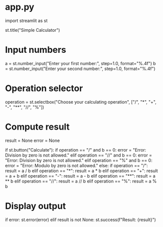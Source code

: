 # app.py

import streamlit as st

st.title("Simple Calculator")

# Input numbers
a = st.number_input("Enter your first number:", step=1.0, format="%.4f")
b = st.number_input("Enter your second number:", step=1.0, format="%.4f")

# Operation selector
operation = st.selectbox("Choose your calculating operation", ["/", "*", "+", "-", "**", "//", "%"])

# Compute result
result = None
error = None

if st.button("Calculate"):
    if operation == "/" and b == 0:
        error = "Error: Division by zero is not allowed."
    elif operation == "//" and b == 0:
        error = "Error: Division by zero is not allowed."
    elif operation == "%" and b == 0:
        error = "Error: Modulo by zero is not allowed."
    else:
        if operation == "/":
            result = a / b
        elif operation == "*":
            result = a * b
        elif operation == "+":
            result = a + b
        elif operation == "-":
            result = a - b
        elif operation == "**":
            result = a ** b
        elif operation == "//":
            result = a // b
        elif operation == "%":
            result = a % b

# Display output
if error:
    st.error(error)
elif result is not None:
    st.success(f"Result: {result}")
